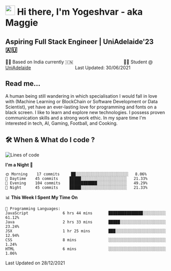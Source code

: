 <h1><img src="https://emojis.slackmojis.com/emojis/images/1531849430/4246/blob-sunglasses.gif?1531849430" width="30"/> Hi there, I'm Yogeshvar - aka Maggie</h1>

## Aspiring Full Stack Engineer | UniAdelaide'23 🇦🇺  
🏂🏻  Based on India currently 🇮🇳 &nbsp;&nbsp;&nbsp;&nbsp;&nbsp;&nbsp;&nbsp;&nbsp;&nbsp;&nbsp;&nbsp;&nbsp;&nbsp;&nbsp;&nbsp;&nbsp;&nbsp;&nbsp;&nbsp;&nbsp;&nbsp;&nbsp;&nbsp;&nbsp;&nbsp;&nbsp;&nbsp;&nbsp;&nbsp;&nbsp;&nbsp;&nbsp;&nbsp;&nbsp;&nbsp;&nbsp;&nbsp;&nbsp;&nbsp;👨‍💻 Student @ [UniAdelaide](https://www.adelaide.edu.au)   &nbsp;&nbsp;&nbsp;&nbsp;&nbsp;&nbsp;&nbsp;&nbsp;&nbsp;&nbsp;&nbsp;&nbsp;&nbsp;&nbsp;&nbsp;&nbsp;&nbsp;&nbsp;&nbsp;&nbsp;&nbsp;&nbsp;&nbsp;&nbsp;&nbsp;&nbsp;&nbsp;&nbsp;&nbsp;&nbsp;&nbsp;&nbsp; &nbsp;Last Updated: 30/06/2021

## Read me...

A human being still wandering in which specialisation I would fall in love with (Machine Learning or BlockChain or Software Development or Data Scientist), yet have an ever-lasting love for programming and fonts on a black screen. I like to learn and explore new technologies. I possess proven communication skills and a strong work ethic. In my spare time I'm interested in tech, AI, Gaming, Football, and Cooking.

## 🛠 When & What do I code ?  

<!--START_SECTION:waka-->
![Lines of code](https://img.shields.io/badge/From%20Hello%20World%20I%27ve%20Written-101%20Thousand%20lines%20of%20code-blue)

**I'm a Night 🦉** 

```text
🌞 Morning    17 commits     ██░░░░░░░░░░░░░░░░░░░░░░░   8.06% 
🌆 Daytime    45 commits     █████░░░░░░░░░░░░░░░░░░░░   21.33% 
🌃 Evening    104 commits    ████████████░░░░░░░░░░░░░   49.29% 
🌙 Night      45 commits     █████░░░░░░░░░░░░░░░░░░░░   21.33%

```


📊 **This Week I Spent My Time On** 

```text
💬 Programming Languages: 
JavaScript               6 hrs 44 mins       ███████████████░░░░░░░░░░   61.12% 
Java                     2 hrs 33 mins       █████░░░░░░░░░░░░░░░░░░░░   23.24% 
JSX                      1 hr 25 mins        ███░░░░░░░░░░░░░░░░░░░░░░   12.94% 
CSS                      8 mins              ░░░░░░░░░░░░░░░░░░░░░░░░░   1.24% 
HTML                     6 mins              ░░░░░░░░░░░░░░░░░░░░░░░░░   1.06%

```


 Last Updated on 28/12/2021
<!--END_SECTION:waka-->

